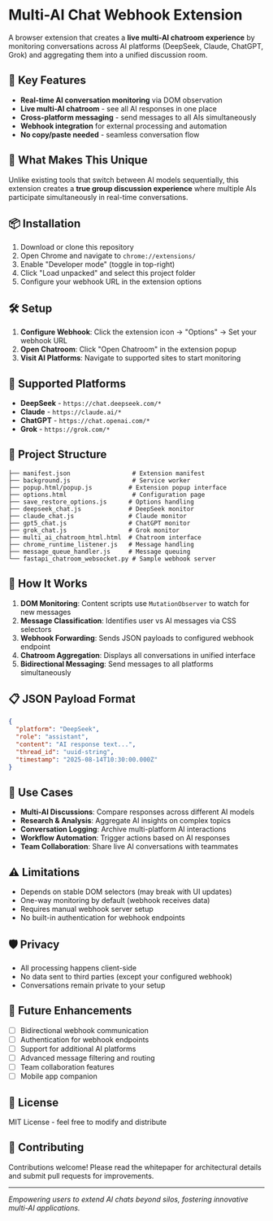 # Multi-AI Chat Webhook Extension

A browser extension that creates a **live multi-AI chatroom experience** by monitoring conversations across AI platforms (DeepSeek, Claude, ChatGPT, Grok) and aggregating them into a unified discussion room.

## 🌟 Key Features

- **Real-time AI conversation monitoring** via DOM observation
- **Live multi-AI chatroom** - see all AI responses in one place
- **Cross-platform messaging** - send messages to all AIs simultaneously
- **Webhook integration** for external processing and automation
- **No copy/paste needed** - seamless conversation flow

## 🚀 What Makes This Unique

Unlike existing tools that switch between AI models sequentially, this extension creates a **true group discussion experience** where multiple AIs participate simultaneously in real-time conversations.

## 📦 Installation

1. Download or clone this repository
2. Open Chrome and navigate to `chrome://extensions/`
3. Enable "Developer mode" (toggle in top-right)
4. Click "Load unpacked" and select this project folder
5. Configure your webhook URL in the extension options

## 🛠️ Setup

1. **Configure Webhook**: Click the extension icon → "Options" → Set your webhook URL
2. **Open Chatroom**: Click "Open Chatroom" in the extension popup
3. **Visit AI Platforms**: Navigate to supported sites to start monitoring

## 🎯 Supported Platforms

- **DeepSeek** - `https://chat.deepseek.com/*`
- **Claude** - `https://claude.ai/*`
- **ChatGPT** - `https://chat.openai.com/*`
- **Grok** - `https://grok.com/*`

## 📁 Project Structure

```text
├── manifest.json                 # Extension manifest
├── background.js                 # Service worker
├── popup.html/popup.js          # Extension popup interface
├── options.html                  # Configuration page
├── save_restore_options.js      # Options handling
├── deepseek_chat.js             # DeepSeek monitor
├── claude_chat.js               # Claude monitor
├── gpt5_chat.js                 # ChatGPT monitor
├── grok_chat.js                 # Grok monitor
├── multi_ai_chatroom_html.html  # Chatroom interface
├── chrome_runtime_listener.js   # Message handling
├── message_queue_handler.js     # Message queuing
└── fastapi_chatroom_websocket.py # Sample webhook server
```

## 🔧 How It Works

1. **DOM Monitoring**: Content scripts use `MutationObserver` to watch for new messages
2. **Message Classification**: Identifies user vs AI messages via CSS selectors
3. **Webhook Forwarding**: Sends JSON payloads to configured webhook endpoint
4. **Chatroom Aggregation**: Displays all conversations in unified interface
5. **Bidirectional Messaging**: Send messages to all platforms simultaneously

## 📋 JSON Payload Format

```json
{
  "platform": "DeepSeek",
  "role": "assistant",
  "content": "AI response text...",
  "thread_id": "uuid-string",
  "timestamp": "2025-08-14T10:30:00.000Z"
}
```

## 🔮 Use Cases

- **Multi-AI Discussions**: Compare responses across different AI models
- **Research & Analysis**: Aggregate AI insights on complex topics
- **Conversation Logging**: Archive multi-platform AI interactions
- **Workflow Automation**: Trigger actions based on AI responses
- **Team Collaboration**: Share live AI conversations with teammates

## ⚠️ Limitations

- Depends on stable DOM selectors (may break with UI updates)
- One-way monitoring by default (webhook receives data)
- Requires manual webhook server setup
- No built-in authentication for webhook endpoints

## 🛡️ Privacy

- All processing happens client-side
- No data sent to third parties (except your configured webhook)
- Conversations remain private to your setup

## 🚀 Future Enhancements

- [ ] Bidirectional webhook communication
- [ ] Authentication for webhook endpoints  
- [ ] Support for additional AI platforms
- [ ] Advanced message filtering and routing
- [ ] Team collaboration features
- [ ] Mobile app companion

## 📝 License

MIT License - feel free to modify and distribute

## 🤝 Contributing

Contributions welcome! Please read the whitepaper for architectural details and submit pull requests for improvements.

---

*Empowering users to extend AI chats beyond silos, fostering innovative multi-AI applications.*
